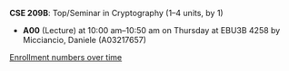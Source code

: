 **CSE 209B**: Top/Seminar in Cryptography (1–4 units, by 1)

- **A00** (Lecture) at 10:00 am–10:50 am on Thursday at EBU3B 4258 by Micciancio, Daniele (A03217657)

[Enrollment numbers over time](./CSE209B.tsv)
